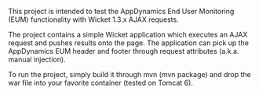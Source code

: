 This project is intended to test the AppDynamics End User Monitoring (EUM) 
functionality with Wicket 1.3.x AJAX requests.

The project contains a simple Wicket application which executes an AJAX
request and pushes results onto the page. The application can pick up
the AppDynamics EUM header and footer through request attributes
(a.k.a. manual injection).

To run the project, simply build it through mvn (mvn package) and drop
the war file into your favorite container (tested on Tomcat 6).
